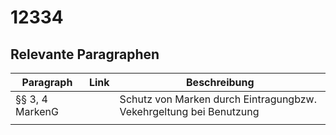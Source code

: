# 12334

## Relevante Paragraphen

|Paragraph|Link|Beschreibung|
|---|---|---|
|§§ 3, 4 MarkenG||Schutz von Marken durch Eintragungbzw. Vekehrgeltung bei Benutzung|
||||